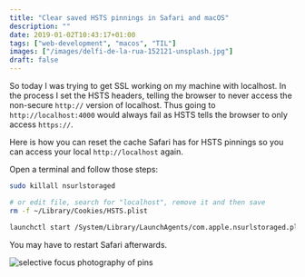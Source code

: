 ```yaml
---
title: "Clear saved HSTS pinnings in Safari and macOS"
description: ""
date: 2019-01-02T10:43:17+01:00
tags: ["web-development", "macos", "TIL"]
images: ["/images/delfi-de-la-rua-152121-unsplash.jpg"]
draft: false
---
```


So today I was trying to get SSL working on my machine with localhost. In the process I set the HSTS headers, telling the browser to never access the non-secure `http://` version of localhost. Thus going to `http://localhost:4000` would always fail as HSTS tells the browser to only access `https://`.<!--more-->

Here is how you can reset the cache Safari has for HSTS pinnings so you can access your local `http://localhost` again.

Open a terminal and follow those steps:

```bash
sudo killall nsurlstoraged

# or edit file, search for "localhost", remove it and then save
rm -f ~/Library/Cookies/HSTS.plist

launchctl start /System/Library/LaunchAgents/com.apple.nsurlstoraged.plist
```

You may have to restart Safari afterwards.

![selective focus photography of pins](/images/delfi-de-la-rua-152121-unsplash.jpg)
